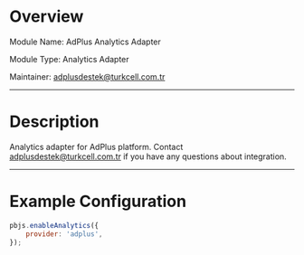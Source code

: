 # Overview

Module Name: AdPlus Analytics Adapter

Module Type: Analytics Adapter

Maintainer: adplusdestek@turkcell.com.tr

---

# Description

Analytics adapter for AdPlus platform. Contact [adplusdestek@turkcell.com.tr]() if you have any questions about integration.

---

# Example Configuration

```javascript
pbjs.enableAnalytics({
    provider: 'adplus',
});
```